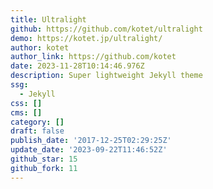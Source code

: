 ```yaml
---
title: Ultralight
github: https://github.com/kotet/ultralight
demo: https://kotet.jp/ultralight/
author: kotet
author_link: https://github.com/kotet
date: 2023-11-28T10:14:46.976Z
description: Super lightweight Jekyll theme
ssg:
  - Jekyll
css: []
cms: []
category: []
draft: false
publish_date: '2017-12-25T02:29:25Z'
update_date: '2023-09-22T11:46:52Z'
github_star: 15
github_fork: 11
---
```

